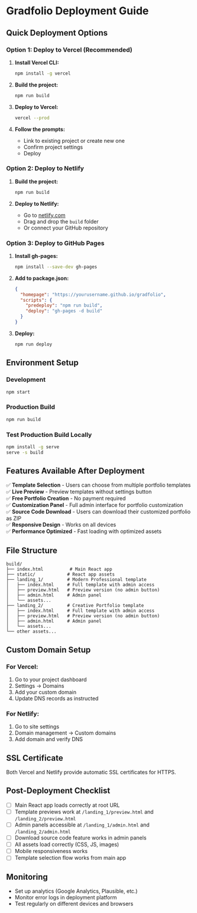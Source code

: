 # Gradfolio Deployment Guide

## Quick Deployment Options

### Option 1: Deploy to Vercel (Recommended)

1. **Install Vercel CLI:**
   ```bash
   npm install -g vercel
   ```

2. **Build the project:**
   ```bash
   npm run build
   ```

3. **Deploy to Vercel:**
   ```bash
   vercel --prod
   ```

4. **Follow the prompts:**
   - Link to existing project or create new one
   - Confirm project settings
   - Deploy

### Option 2: Deploy to Netlify

1. **Build the project:**
   ```bash
   npm run build
   ```

2. **Deploy to Netlify:**
   - Go to [netlify.com](https://netlify.com)
   - Drag and drop the `build` folder
   - Or connect your GitHub repository

### Option 3: Deploy to GitHub Pages

1. **Install gh-pages:**
   ```bash
   npm install --save-dev gh-pages
   ```

2. **Add to package.json:**
   ```json
   {
     "homepage": "https://yourusername.github.io/gradfolio",
     "scripts": {
       "predeploy": "npm run build",
       "deploy": "gh-pages -d build"
     }
   }
   ```

3. **Deploy:**
   ```bash
   npm run deploy
   ```

## Environment Setup

### Development
```bash
npm start
```

### Production Build
```bash
npm run build
```

### Test Production Build Locally
```bash
npm install -g serve
serve -s build
```

## Features Available After Deployment

✅ **Template Selection** - Users can choose from multiple portfolio templates  
✅ **Live Preview** - Preview templates without settings button  
✅ **Free Portfolio Creation** - No payment required  
✅ **Customization Panel** - Full admin interface for portfolio customization  
✅ **Source Code Download** - Users can download their customized portfolio as ZIP  
✅ **Responsive Design** - Works on all devices  
✅ **Performance Optimized** - Fast loading with optimized assets  

## File Structure

```
build/
├── index.html          # Main React app
├── static/            # React app assets
├── landing_1/         # Modern Professional template
│   ├── index.html     # Full template with admin access
│   ├── preview.html   # Preview version (no admin button)
│   ├── admin.html     # Admin panel
│   └── assets...
├── landing_2/         # Creative Portfolio template
│   ├── index.html     # Full template with admin access
│   ├── preview.html   # Preview version (no admin button)
│   ├── admin.html     # Admin panel
│   └── assets...
└── other assets...
```

## Custom Domain Setup

### For Vercel:
1. Go to your project dashboard
2. Settings → Domains
3. Add your custom domain
4. Update DNS records as instructed

### For Netlify:
1. Go to site settings
2. Domain management → Custom domains
3. Add domain and verify DNS

## SSL Certificate

Both Vercel and Netlify provide automatic SSL certificates for HTTPS.

## Post-Deployment Checklist

- [ ] Main React app loads correctly at root URL
- [ ] Template previews work at `/landing_1/preview.html` and `/landing_2/preview.html`
- [ ] Admin panels accessible at `/landing_1/admin.html` and `/landing_2/admin.html`
- [ ] Download source code feature works in admin panels
- [ ] All assets load correctly (CSS, JS, images)
- [ ] Mobile responsiveness works
- [ ] Template selection flow works from main app

## Monitoring

- Set up analytics (Google Analytics, Plausible, etc.)
- Monitor error logs in deployment platform
- Test regularly on different devices and browsers